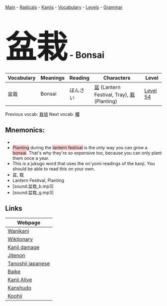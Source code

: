 <style> bigfont {font-size: 100px}</style>
[Main](../README.md) -
[Radicals](../radicals.md) -
[Kanjis](../kanjis.md) -
[Vocabulary](../vocabulary.md) -
[Levels](../levels.md) -
[Grammar](../grammar.md)
# <bigfont> 盆栽</bigfont> - Bonsai 

| Vocabulary | Meanings | Reading | Characters | Level |
| --- | --- | --- | --- | --- |
| 盆栽 | Bonsai | ぼんさい |  [盆](../kanjis/盆.md) (Lantern Festival, Tray), [栽](../kanjis/栽.md) (Planting) | [Level 54](../levels/wk_level54.md) |

Previous vocab: [栽培](栽培.md) Next vocab: [欄](欄.md) 

## Mnemonics:

* 
* <span style="background-color:#ffcccb"> Planting</span> during the <span style="background-color:#ffcccb"> lantern festival</span> is the only way you can grow a <span style="background-color:#ffcccb"> bonsai</span>. That's why they're so expensive too, because you can only plant them once a year.
* This is a jukugo word that uses the on'yomi readings of the kanji. You should be able to read this on your own.
* 盆, 栽
* Lantern Festival, Planting
* [sound:盆栽_b.mp3]
* [sound:盆栽_g.mp3]


## Links 

| Webpage |
| --- |
| [Wanikani          ](https://www.wanikani.com/kanji/盆栽) |
| [Wiktionary        ](https://en.wiktionary.org/wiki/盆栽) |
| [Kanji damage      ](http://www.kanjidamage.com/kanji/search?utf8=✓&q=盆栽) |
| [Jitenon           ](https://jitenon.com/kanji/盆栽) |
| [Tanoshii japanese ](https://www.tanoshiijapanese.com/dictionary/kanji.cfm?k=盆栽) |
| [Baike             ](https://baike.baidu.com/item/盆栽) |
| [Kanji Alive       ](https://app.kanjialive.com/盆栽) |
| [Kanshudo          ](https://www.kanshudo.com/searchmn?q=盆栽) |
| [Koohii            ](https://kanji.koohii.com/study/kanji/盆栽) |
